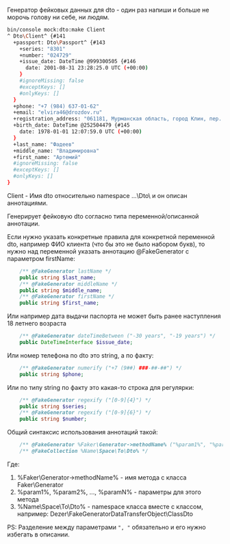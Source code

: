 Генератор фейковых данных для dto - один раз напиши и больше не морочь голову ни себе, ни людям.

```bash
bin/console mock:dto:make Client
^ Dto\Client^ {#141
  +passport: Dto\Passport^ {#143
    +series: "8301"
    +number: "024729"
    +issue_date: DateTime @999300505 {#146
      date: 2001-08-31 23:28:25.0 UTC (+00:00)
    }
    #ignoreMissing: false
    #exceptKeys: []
    #onlyKeys: []
  }
  +phone: "+7 (984) 637-01-62"
  +email: "elvira46@drozdov.ru"
  +registration_address: "061181, Мурманская область, город Клин, пер. Бухарестская, 48"
  +birth_date: DateTime @252504479 {#145
    date: 1978-01-01 12:07:59.0 UTC (+00:00)
  }
  +last_name: "Фадеев"
  +middle_name: "Владимировна"
  +first_name: "Артемий"
  #ignoreMissing: false
  #exceptKeys: []
  #onlyKeys: []
}
```

Client - Имя dto относительно namespace ...\Dto\ и он описан аннотациями.

Генерирует фейковую dto согласно типа переменной/описанной аннотации.


Если нужно указать конкретные правила для конкретной переменной dto, например ФИО клиента (что бы это не было набором букв), то нужно над переменной указать аннотацию @FakeGenerator с параметром firstName:
```php
    /** @FakeGenerator lastName */
    public string $last_name;
    /** @FakeGenerator middleName */
    public string $middle_name;
    /** @FakeGenerator firstName */
    public string $first_name;
```

Или например дата выдачи паспорта не может быть ранее наступления 18 летнего возраста
```php
    /** @FakeGenerator dateTimeBetween ("-30 years", "-19 years") */
    public DateTimeInterface $issue_date;
```

Или номер телефона по dto это string, а по факту:
```php
    /** @FakeGenerator numerify ("+7 (9##) ###-##-##") */
    public string $phone;
```

Или по типу string по факту это какая-то строка для регулярки:
```php
    /** @FakeGenerator regexify ("[0-9]{4}") */
    public string $series;
    /** @FakeGenerator regexify ("[0-9]{6}") */
    public string $number;
```

Общий синтаксис использования аннотаций такой:
```php
    /** @FakeGenerator %Faker\Generator->methodName% ("%param1%", "%param2%") */
    /** @FakeCollection %Name\Space\To\Dto% */
```
Где:
1. %Faker\Generator->methodName% - имя метода с класса Faker\Generator
2. %param1%, %param2%, ..., %paramN% - параметры для этого метода
3. %Name\Space\To\Dto% - namespace класса вместе с классом, например: Dezer\FakeGeneratorDataTransferObject\ClassDto

PS: Разделение между параметрами `", "` обязательно и его нужно избегать в описании.